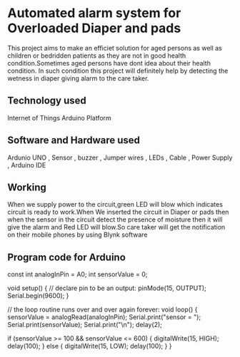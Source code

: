 
# Automated alarm system for Overloaded Diaper and pads

This project aims to make an efficiet solution for aged persons as well as children or bedridden patients as they are not in good health condition.Sometimes aged persons have dont idea about their health condition. In such condition this project will definitely help by detecting the wetness in diaper giving alarm to the care taker.
        


## Technology used
Internet of Things
Arduino Platform
## Software and Hardware used
Ardunio UNO , Sensor , buzzer , Jumper wires , LEDs , Cable , Power Supply , Arduino IDE
## Working
When we supply power to the circuit,green LED will blow which indicates circuit is ready to work.When We inserted the circuit in Diaper or pads then when the sensor in the circuit detect the presence of moisture then it will give the alarm and Red LED will blow.So care taker will get the notification on their mobile phones by using Blynk software

## Program code for Arduino
const int analogInPin = A0;
int sensorValue = 0;

void setup() {
  // declare pin  to be an output:
  pinMode(15, OUTPUT);
  Serial.begin(9600);
}

// the loop routine runs over and over again forever:
void loop() {
  sensorValue = analogRead(analogInPin);
  Serial.print("sensor = ");
  Serial.print(sensorValue);
  Serial.print("\n");
  delay(2);

  if (sensorValue >= 100 && sensorValue <= 600) {
    digitalWrite(15, HIGH);
    delay(100);
  } else {
    digitalWrite(15, LOW);
    delay(100);
  }
}
